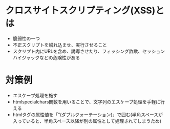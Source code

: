# クロスサイトスクリプティング(XSS)とは
- 脆弱性の一つ
- 不正スクリプトを紛れ込ませ、実行させること
- スクリプト内にURLを含め、誘導させたり、フィッシング詐欺、セッションハイジャックなどの危険性がある


# 対策例
- エスケープ処理を施す
- htmlspecialchars関数を用いることで、文字列のエスケープ処理を手軽に行える
- htmlタグの属性値を「”(ダブルクォーテーション)」で囲む(半角スペースが入っていると、半角スペース以降が別の属性として処理されてしまうため)